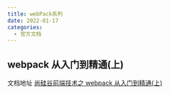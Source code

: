 ```yaml
---
title: webPack系列
date: 2022-01-17
categories:
  - 官方文档
---
```


## webpack 从入门到精通(上)

文档地址
[尚硅谷前端技术之 webpack 从入门到精通(上)](<https://ychzx.top/note/noteFile/尚硅谷前端技术之webpack从入门到精通(上).pdf>)
